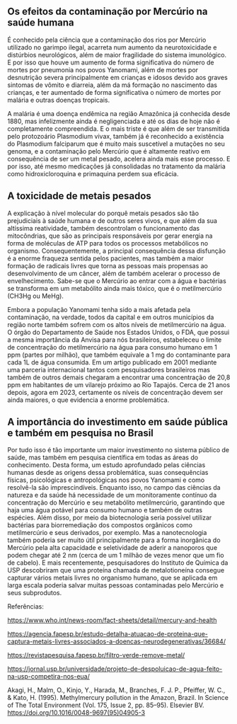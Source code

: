 ## Os efeitos da contaminação por Mercúrio na saúde humana

É conhecido pela ciência que a contaminação dos rios por Mercúrio utilizado no garimpo ilegal, acarreta num aumento da neurotoxicidade e distúrbios neurológicos, além de maior fragilidade do sistema imunológico. E por isso que houve um aumento de forma significativa do número de mortes por pneumonia nos povos Yanomami, além de mortes por desnutrição severa principalmente em crianças e idosos devido aos graves sintomas de vômito e diarreia, além da má formação no nascimento das crianças, e ter aumentado de forma significativa o número de mortes por malária e outras doenças tropicais. 

A malária é uma doença endêmica na região Amazônica já conhecida desde 1880, mas infelizmente ainda é negligenciada e até os dias de hoje não é completamente compreendida. E o mais triste é que além de ser transmitida pelo protozoário Plasmodium vivax, também já é reconhecido a existência do Plasmodium falciparum que é muito mais suscetível a mutações no seu genoma, e a contaminação pelo Mercúrio que é altamente reativo em consequência de ser um metal pesado, acelera ainda mais esse processo. E por isso, até mesmo medicações já consolidadas no tratamento da malária como hidroxicloroquina e primaquina perdem sua eficácia. 

## A toxicidade de metais pesados

A explicação à nível molecular do porquê metais pesados são tão prejudiciais à saúde humana e de outros seres vivos, e que além da sua altíssima reatividade, também descontrolam o funcionamento das mitocôndrias, que são as principais responsáveis por gerar energia na forma de moléculas de ATP para todos os processos metabólicos no organismo. Consequentemente, a principal consequência dessa disfunção é a enorme fraqueza sentida pelos pacientes, mas também a maior formação de radicais livres que torna as pessoas mais propensas ao desenvolvimento de um câncer, além de também acelerar o processo de envelhecimento. Sabe-se que o Mercúrio ao entrar com a água e bactérias se transforma em um metabólito ainda mais tóxico, que é o metilmercúrio (CH3Hg ou MeHg). 

Embora a população Yanomami tenha sido a mais afetada pela contaminação, na verdade, todos da capital e em outros municípios da região norte também sofrem com os altos níveis de metilmercúrio na água. O órgão do Departamento de Saúde nos Estados Unidos, o FDA, que possui a mesma importância da Anvisa para nós brasileiros, estabeleceu o limite de concentração do metilmercúrio na água para consumo humano em 1 ppm (partes por milhão), que também equivale a 1 mg do contaminante para cada 1L de água consumida. Em um artigo publicado em 2001 mediante uma parceria internacional tantos com pesquisadores brasileiros mas também de outros demais chegaram a encontrar uma concentração de 20,8 ppm em habitantes de um vilarejo próximo ao Rio Tapajós. Cerca de 21 anos depois, agora em 2023, certamente os níveis de concentração devem ser ainda maiores, o que evidencia a enorme problemática.

## A importância do investimento em saúde pública e também em pesquisa no Brasil

Por tudo isso é tão importante um maior investimento no sistema público de saúde, mas também em pesquisa científica em todas as áreas do conhecimento. Desta forma, um estudo aprofundado pelas ciências humanas desde as origens dessa problemática, suas consequências físicas, psicológicas e antropológicas nos povos Yanomami e como resolvê-la são imprescindíveis. Enquanto isso, no campo das ciências da natureza e da saúde há necessidade de um monitoramente contínuo da concentração do Mercúrio e seu metabólito metilmercúrio, garantindo que haja uma água potável para consumo humano e também de outras espécies. Além disso, por meio da biotecnologia seria possível utilizar bactérias para biorremediação dos compostos orgânicos como metilmercúrio e seus derivados, por exemplo. Mas a nanotecnologia também poderia ser muito útil principalmente para a forma inorgânica do Mercúrio pela alta capacidade e seletividade de aderir a nanoporos que podem chegar até 2 nm (cerca de um 1 milhão de vezes menor que um fio de cabelo). E mais recentemente, pesquisadores do Instituto de Química da USP descobriram que uma proteína chamada de metalotioneína consegue capturar vários metais livres no organismo humano, que se aplicada em larga escala poderia salvar muitas pessoas contaminadas pelo Mercúrio e seus subprodutos. 

Referências:

https://www.who.int/news-room/fact-sheets/detail/mercury-and-health

https://agencia.fapesp.br/estudo-detalha-atuacao-de-proteina-que-captura-metais-livres-associados-a-doencas-neurodegenerativas/36684/

https://revistapesquisa.fapesp.br/filtro-verde-remove-metal/

https://jornal.usp.br/universidade/projeto-de-despoluicao-de-agua-feito-na-usp-competira-nos-eua/

Akagi, H., Malm, O., Kinjo, Y., Harada, M., Branches, F. J. P., Pfeiffer, W. C., & Kato, H. (1995). Methylmercury pollution in the Amazon, Brazil. In Science of The Total Environment (Vol. 175, Issue 2, pp. 85–95). Elsevier BV. https://doi.org/10.1016/0048-9697(95)04905-3

